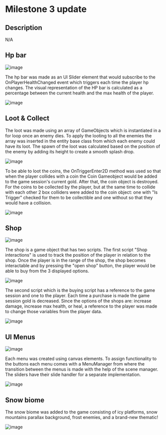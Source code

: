 # Milestone 3 update

## Description
N/A

## Hp bar

![image](https://github.com/TheDarkestNightRises/game-dev/assets/93666980/1beb22d7-8334-41dd-a348-ac1110afac6e) 

The hp bar was made as an UI Slider element that would subscribe to the OnPlayerHealthChanged event which triggers each time the player hp changes.
The visual representation of the HP bar is calculated as a percentage between the current health and the max health of the player.

![image](https://github.com/TheDarkestNightRises/game-dev/assets/93666980/42a5253e-cd9b-46ec-92c2-6d48342beccb)

## Loot & Collect

The loot was made using an array of GameObjects which is instantiated in a for loop once an enemy dies. To apply the looting to all the enemies the array 
was inserted in the entity base class from which each enemy could have its loot. The spawn of the loot was calculated based on the position of the enemy 
by adding its height to create a smooth splash drop.

![image](https://github.com/TheDarkestNightRises/game-dev/assets/93666980/1d0dc95d-e1f3-47f7-a786-729ca1ea0063)

To be able to loot the coins, the OnTriggerEnter2D method was used so that when the player collides with a coin the Coin Gameobject would be added to the 
game session's current gold. After that, the coin object is destroyed. For the coins to be collected by the player, but at the same time to collide with each other
2 box colliders were added to the coin object: one with "Is Trigger" checked for them to be collectible and one without so that they would have a collision.

![image](https://github.com/TheDarkestNightRises/game-dev/assets/93666980/cfdc176a-c85d-446b-99fe-4ab11731a333)

## Shop

![image](https://github.com/TheDarkestNightRises/game-dev/assets/93666980/edbfaef3-c4e9-4fc8-a247-44018fb88b39)

The shop is a game object that has two scripts. The first script "Shop interactions" is used to track the position of the player in relation to the shop. Once the player
is in the range of the shop, the shop becomes interactable and by pressing the "open shop" button, the player would be able to buy from the 3 displayed options.

![image](https://github.com/TheDarkestNightRises/game-dev/assets/93666980/18b9bf6b-719e-45b6-a266-7fba09d327ac)

The second script which is the buying script has a reference to the game session and one to the player. Each time a purchase is made the game session gold is decreased. Since the
options of the shops are: increase damage, increase max health, or heal, a reference to the player was made to change those variables from the player data.

![image](https://github.com/TheDarkestNightRises/game-dev/assets/93666980/e9561ed7-54fa-42d5-be4a-53d447e1ad27)

## UI Menus

![image](https://github.com/TheDarkestNightRises/game-dev/assets/93666980/474585e1-0d60-41c4-ab16-ff452bf76650)

Each menu was created using canvas elements. To assign functionality to the buttons each menu comes with a MenuManager from where the transition between the menus is made
with the help of the scene manager. The sliders have their slide handler for a separate implementation. 

![image](https://github.com/TheDarkestNightRises/game-dev/assets/93666980/9037af17-de51-4121-9155-620c60fc2522)

## Snow biome

The snow biome was added to the game consisting of icy platforms, snow mountains parallax background, frost enemies, and a brand-new thematic!

![image](https://github.com/TheDarkestNightRises/game-dev/assets/93666980/0aed04bb-5973-45f1-b0a6-9001b4b5665a)

